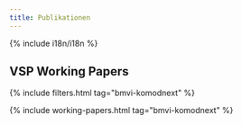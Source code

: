 ```yaml
---
title: Publikationen
---
```


{% include i18n/i18n %}

## VSP Working Papers

{% include filters.html tag="bmvi-komodnext" %}

{% include working-papers.html tag="bmvi-komodnext" %}
